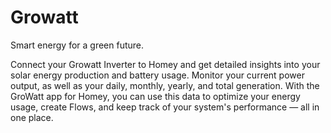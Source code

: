 # Growatt

Smart energy for a green future.

Connect your Growatt Inverter to Homey and get detailed insights into your solar energy production and battery usage.
Monitor your current power output, as well as your daily, monthly, yearly, and total generation. With the GroWatt app for Homey, you can use this data to optimize your energy usage, create Flows, and keep track of your system's performance — all in one place.